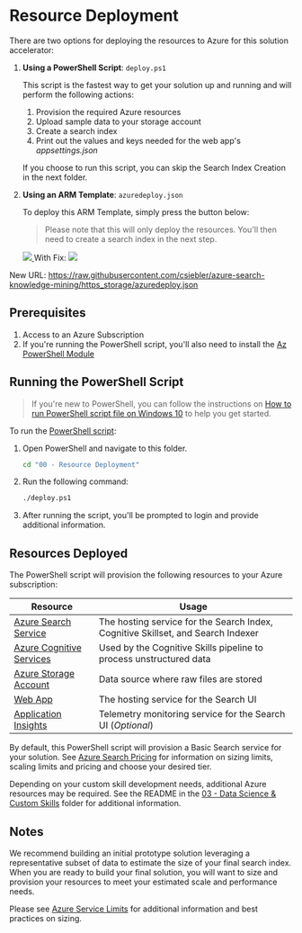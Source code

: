 # Resource Deployment

There are two options for deploying the resources to Azure for this solution accelerator:

1. **Using a PowerShell Script**: `deploy.ps1`

    This script is the fastest way to get your solution up and running and will perform the following actions:

    1. Provision the required Azure resources
    2. Upload sample data to your storage account
    3. Create a search index
    4. Print out the values and keys needed for the web app's *appsettings.json*

    If you choose to run this script, you can skip the Search Index Creation in the next folder.

2. **Using an ARM Template**: `azuredeploy.json`

    To deploy this ARM Template, simply press the button below:

    > Please note that this will only deploy the resources. You'll then need to create a search index in the next step.

    <a href="https://portal.azure.com/#create/Microsoft.Template/uri/https%3A%2F%2Fraw.githubusercontent.com%2FAzure-Samples%2Fazure-search-knowledge-mining%2Fmaster%2Fazuredeploy.json" target="_blank">
        <img src="http://azuredeploy.net/deploybutton.png"/>
    </a>
    With Fix:
    <a href="https://portal.azure.com/#create/Microsoft.Template/uri/https%3A%2F%2Fraw.githubusercontent.com%2Fcsiebler%2Fazure-search-knowledge-mining%2Fhttps_storage%2Fazuredeploy.json" target="_blank">
        <img src="http://azuredeploy.net/deploybutton.png"/>
    </a>

New URL: https://raw.githubusercontent.com/csiebler/azure-search-knowledge-mining/https_storage/azuredeploy.json
## Prerequisites

1. Access to an Azure Subscription
2. If you're running the PowerShell script, you'll also need to install the [Az PowerShell Module](https://docs.microsoft.com/powershell/azure/install-az-ps)

## Running the PowerShell Script

> If you're new to PowerShell, you can follow the instructions on [How to run PowerShell script file on Windows 10](https://www.windowscentral.com/how-create-and-run-your-first-powershell-script-file-windows-10) to help you get started.

To run the [PowerShell script](./deploy.ps1):

1. Open PowerShell and navigate to this folder.

    ```cmd
    cd "00 - Resource Deployment"
    ```

2. Run the following command:

    ```cmd
    ./deploy.ps1
    ```

3. After running the script, you'll be prompted to login and provide additional information.

## Resources Deployed

The PowerShell script will provision the following resources to your Azure subscription:

| Resource              | Usage                                                                                     |
|-----------------------|-------------------------------------------------------------------------------------------|
| [Azure Search Service](https://azure.microsoft.com/en-us/services/search/)  | The hosting service for the Search Index, Cognitive Skillset, and Search Indexer          |
| [Azure Cognitive Services](https://docs.microsoft.com/en-us/azure/search/cognitive-search-attach-cognitive-services)	| Used by the Cognitive Skills pipeline to process unstructured data	|
|[Azure Storage Account](https://azure.microsoft.com/en-us/services/storage/?v=18.24) | Data source where raw files are stored                                                     |
| [Web App](https://azure.microsoft.com/en-us/services/app-service/web/)               | The hosting service for the Search UI                                                     |
| [Application Insights](https://azure.microsoft.com/en-us/services/monitor/)  | Telemetry monitoring service for the Search UI (*Optional*)									|

By default, this PowerShell script will provision a Basic Search service for your solution. See [Azure Search Pricing](https://azure.microsoft.com/en-us/pricing/details/search/) for information on sizing limits, scaling limits and pricing and choose your desired tier. 

Depending on your custom skill development needs, additional Azure resources may be required.  See the README in the [03 - Data Science & Custom Skills](../03%20-%20Data%20Science%20and%20Custom%20Skills/README.md) folder for additional information.

## Notes

We recommend building an initial prototype solution leveraging a representative subset of data to estimate the size of your final search index.  When you are ready to build your final solution, you will want to size and provision your resources to meet your estimated scale and performance needs.

Please see [Azure Service Limits](https://docs.microsoft.com/en-us/azure/search/search-limits-quotas-capacity) for additional information and best practices on sizing.
